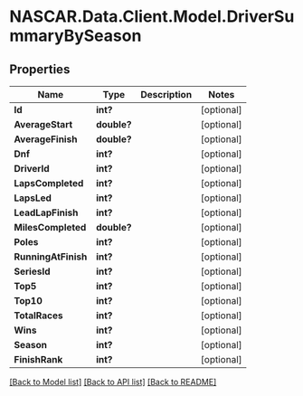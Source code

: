 # NASCAR.Data.Client.Model.DriverSummaryBySeason
## Properties

Name | Type | Description | Notes
------------ | ------------- | ------------- | -------------
**Id** | **int?** |  | [optional] 
**AverageStart** | **double?** |  | [optional] 
**AverageFinish** | **double?** |  | [optional] 
**Dnf** | **int?** |  | [optional] 
**DriverId** | **int?** |  | [optional] 
**LapsCompleted** | **int?** |  | [optional] 
**LapsLed** | **int?** |  | [optional] 
**LeadLapFinish** | **int?** |  | [optional] 
**MilesCompleted** | **double?** |  | [optional] 
**Poles** | **int?** |  | [optional] 
**RunningAtFinish** | **int?** |  | [optional] 
**SeriesId** | **int?** |  | [optional] 
**Top5** | **int?** |  | [optional] 
**Top10** | **int?** |  | [optional] 
**TotalRaces** | **int?** |  | [optional] 
**Wins** | **int?** |  | [optional] 
**Season** | **int?** |  | [optional] 
**FinishRank** | **int?** |  | [optional] 

[[Back to Model list]](../README.md#documentation-for-models) [[Back to API list]](../README.md#documentation-for-api-endpoints) [[Back to README]](../README.md)

